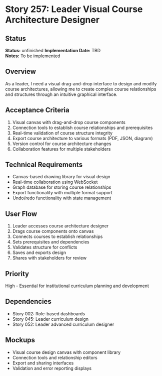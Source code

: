 # Story 257: Leader Visual Course Architecture Designer

## Status
**Status:** unfinished
**Implementation Date:** TBD  
**Notes:** To be implemented

## Overview
As a leader, I need a visual drag-and-drop interface to design and modify course architectures, allowing me to create complex course relationships and structures through an intuitive graphical interface.

## Acceptance Criteria
1. Visual canvas with drag-and-drop course components
2. Connection tools to establish course relationships and prerequisites
3. Real-time validation of course structure integrity
4. Export course architecture to various formats (PDF, JSON, diagram)
5. Version control for course architecture changes
6. Collaboration features for multiple stakeholders

## Technical Requirements
- Canvas-based drawing library for visual design
- Real-time collaboration using WebSocket
- Graph database for storing course relationships
- Export functionality with multiple format support
- Undo/redo functionality with state management

## User Flow
1. Leader accesses course architecture designer
2. Drags course components onto canvas
3. Connects courses to establish relationships
4. Sets prerequisites and dependencies
5. Validates structure for conflicts
6. Saves and exports design
7. Shares with stakeholders for review

## Priority
High - Essential for institutional curriculum planning and development

## Dependencies
- Story 002: Role-based dashboards
- Story 045: Leader curriculum design
- Story 052: Leader advanced curriculum designer

## Mockups
- Visual course design canvas with component library
- Connection tools and relationship editors
- Export and sharing interfaces
- Validation and error reporting displays
